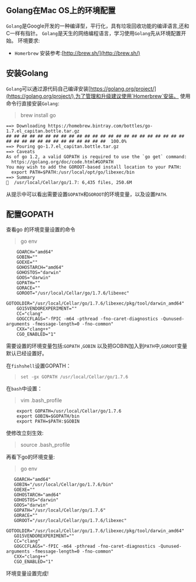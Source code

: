 ## Golang在Mac OS上的环境配置
`Golang`是Google开发的一种编译型，平行化，具有垃圾回收功能的编译语言,还和C一样有指针。
`Golang`是天生的网络编程语言，学习使用`Golang`先从环境配置开始。
环境要求:
* `Homerbrew`   安装参考:[http://brew.sh/](http://brew.sh/)

## 安装Golang
`Golang`可以通过源代码自己编译安装[https://golang.org/project/](https://golang.org/project/),为了管理和升级建议使用`Homerbrew`安装。
使用命令行直接安装`Golang`:
>brew install  go
```
==> Downloading https://homebrew.bintray.com/bottles/go-1.7.el_capitan.bottle.tar.gz
## ## ## ## ## ## ## ## ## ## ## ## ## ## ## ## ## ## ## ## ## ## ## ## ## ## ## ## ## ## ## ## ## ## ## ##  100.0%
==> Pouring go-1.7.el_capitan.bottle.tar.gz
==> Caveats
As of go 1.2, a valid GOPATH is required to use the `go get` command:
  https://golang.org/doc/code.html#GOPATH
You may wish to add the GOROOT-based install location to your PATH:
  export PATH=$PATH:/usr/local/opt/go/libexec/bin
==> Summary
🍺  /usr/local/Cellar/go/1.7: 6,435 files, 250.6M
```

从提示中可以看出需要设置`GOPATH`和`GOROOT`的环境变量，以及设置`PATH`.
## 配置GOPATH
查看go 的环境变量设置的命令
>go env 
```
    GOARCH="amd64"
    GOBIN=""
    GOEXE=""
    GOHOSTARCH="amd64"
    GOHOSTOS="darwin"
    GOOS="darwin"
    GOPATH=""
    GORACE=""
    GOROOT="/usr/local/Cellar/go/1.7.6/libexec"
    GOTOOLDIR="/usr/local/Cellar/go/1.7.6/libexec/pkg/tool/darwin_amd64"
    GO15VENDOREXPERIMENT=""
    CC="clang"
    GOGCCFLAGS="-fPIC -m64 -pthread -fno-caret-diagnostics -Qunused-arguments -fmessage-length=0 -fno-common"
    CXX="clang++"
    CGO_ENABLED="1"
```
需要设置的环境变量包括:`GOPATH` ,`GOBIN` 以及把GOBIN加入到`PATH`中,`GOROOT`变量默认已经设置好。

在`fishshell`设置GOPATH：
> `set -gx GOPATH /usr/local/Cellar/go/1.7.6`

在`bash`中设置：
>vim .bash_profile
```
    export GOPATH=/usr/local/Cellar/go/1.7.6
    export GOBIN=$GOPATH/bin
    export PATH=$PATH:$GOBIN
```

使修改立刻生效:
>source .bash_profile
 
 再看下go的环境变量:
 >go env
 ```
    GOARCH="amd64"
    GOBIN="/usr/local/Cellar/go/1.7.6/bin"
    GOEXE=""
    GOHOSTARCH="amd64"
    GOHOSTOS="darwin"
    GOOS="darwin"
    GOPATH="/usr/local/Cellar/go/1.7.6"
    GORACE=""
    GOROOT="/usr/local/Cellar/go/1.7.6/libexec"
    GOTOOLDIR="/usr/local/Cellar/go/1.7.6/libexec/pkg/tool/darwin_amd64"
    GO15VENDOREXPERIMENT=""
    CC="clang"
    GOGCCFLAGS="-fPIC -m64 -pthread -fno-caret-diagnostics -Qunused-arguments -fmessage-length=0 -fno-common"
    CXX="clang++"
    CGO_ENABLED="1"
```
环境变量设置完成!



